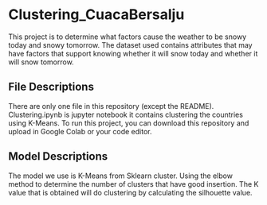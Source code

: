 # Clustering_CuacaBersalju
This project is to determine what factors cause the weather to be snowy today and snowy tomorrow. The dataset used contains attributes that may have factors that support knowing whether it will snow today and whether it will snow tomorrow.

## File Descriptions 
There are only one file in this repository (except the README).
Clustering.ipynb is jupyter notebook it contains clustering the countries using K-Means.
To run this project, you can download this repository and upload in Google Colab or your code editor.

## Model Descriptions
The model we use is K-Means from Sklearn cluster. Using the elbow method to determine the number of clusters that have good insertion. The K value that is obtained will do clustering by calculating the silhouette value.
 
